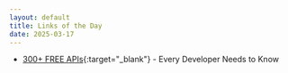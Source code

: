 ```yaml
---
layout: default
title: Links of the Day
date: 2025-03-17
---
```


- [300+ FREE APIs](http://dev.to/hanzla-baig/300-free-apis-every-developer-needs-to-know-2ohm){:target="\_blank"} - Every Developer Needs to Know
